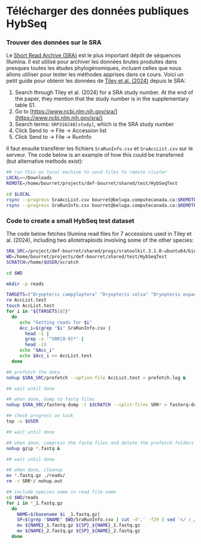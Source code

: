 # Télécharger des données publiques HybSeq

### Trouver des données sur le SRA

Le [Short Read Archive (SRA)](https://www.ncbi.nlm.nih.gov/sra) est le plus important dépôt de séquences 
Illumina. Il est utilisé pour archiver les données brutes produites dans presques toutes les études 
phylogénomiques, incluant celles que nous allons utiliser pour tester les méthodes apprises dans ce cours. 
Voici un petit guide pour obtenir les données de 
[Tiley et al. (2024)](https://doi.org/10.1093/sysbio/syae024) depuis le SRA:  

1. Search through Tiley et al. (2024) for a SRA study number. At the end of the paper, they mention that the study number is in the supplementary table S1.  
2. Go to [https://www.ncbi.nlm.nih.gov/sra/](https://www.ncbi.nlm.nih.gov/sra/)  
3. Search terms: `SRP316248[study]`, which is the SRA study number  
4. Click Send to -> File -> Accession list   
5. Click Send to -> File -> RunInfo  

Il faut ensuite transférer les fichiers `SraRunInfo.csv` et `SraAccList.csv` sur le serveur.
The code below is an example of how this could be transferred (but alternative methods exist):
```bash
## run this on local machine to send files to remote cluster
LOCAL=~/Downloads
REMOTE=/home/bourret/projects/def-bourret/shared/test/HybSeqTest

cd $LOCAL
rsync --progress SraAccList.csv bourret@beluga.computecanada.ca:$REMOTE/
rsync --progress SraRunInfo.csv bourret@beluga.computecanada.ca:$REMOTE/

```

### Code to create a small HybSeq test dataset

The code below fetches Illumina read files for 7 accessions used in Tiley et al. (2024), including two allotetraploids involving some of the other species:

```bash
SRA_SRC=/project/def-bourret/shared/progs/sratoolkit.3.1.0-ubuntu64/bin
WD=/home/bourret/projects/def-bourret/shared/test/HybSeqTest
SCRATCH=/home/$USER/scratch

cd $WD

mkdir -p reads

TARGETS=("Dryopteris campyloptera" "Dryopteris celsa" "Dryopteris expansa" "Dryopteris goldieana" "Dryopteris intermedia" "Dryopteris ludoviciana" "Polystichum munitum")
rm AccList.test
touch AccList.test
for i in "${TARGETS[@]}"
  do
     echo "Getting reads for $i"
     Acc_i=$(grep "$i" SraRunInfo.csv | 
       head -1 | 
       grep -o '^SRR[0-9]*' | 
       head -1)
     echo "$Acc_i"
     echo $Acc_i >> AccList.test
  done

## prefetch the data
nohup $SRA_SRC/prefetch --option-file AccList.test > prefetch.log &

## wait until done

## when done, dump to fastq files
nohup $SRA_SRC/fasterq-dump -t $SCRATCH --split-files SRR* > fasterq-dump.log &

## check progress on task
top -u $USER

## wait until done

## when done, compress the fastq files and delete the prefetch folders
nohup gzip *.fastq &

## wait until done

## when done, cleanup
mv *.fastq.gz ./reads/
rm -r SRR*/ nohup.out

## include species name in read file name
cd $WD/reads
for i in *_1.fastq.gz
  do
    NAME=$(basename $i _1.fastq.gz)
    SP=$(grep "$NAME" $WD/SraRunInfo.csv | cut -d',' -f29 | sed 's/ /_/g')
    mv ${NAME}_1.fastq.gz ${SP}_${NAME}_1.fastq.gz
    mv ${NAME}_2.fastq.gz ${SP}_${NAME}_2.fastq.gz
  done

```


